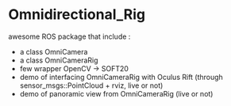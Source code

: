Omnidirectional_Rig
=================

awesome ROS package that include :

  - a class OmniCamera
  - a class OmniCameraRig
  - few wrapper OpenCV -> SOFT20
  - demo of interfacing OmniCameraRig with Oculus Rift (through sensor_msgs::PointCloud + rviz, live or not)
  - demo of panoramic view from OmniCameraRig (live or not)
